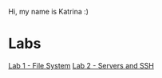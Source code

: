 Hi, my name is Katrina :)

# Labs
[Lab 1 - File System](lab01.md)
[Lab 2 - Servers and SSH](lab02.md)
